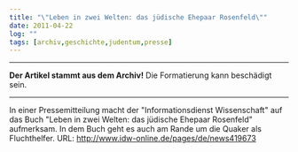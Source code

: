 ```yaml
---
title: "\"Leben in zwei Welten: das jüdische Ehepaar Rosenfeld\""
date: 2011-04-22
log: ""
tags: [archiv,geschichte,judentum,presse]
---
```

<hr><b>Der Artikel stammt aus dem Archiv!</b> Die Formatierung kann beschädigt sein.<hr>

In einer Pressemitteilung macht der "Informationsdienst Wissenschaft" auf das Buch "Leben in zwei Welten: das jüdische Ehepaar Rosenfeld" aufmerksam. In dem Buch geht es auch am Rande um die Quaker als Fluchthelfer. URL: http://www.idw-online.de/pages/de/news419673
